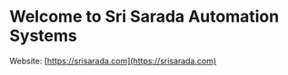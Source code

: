   # Welcome to Sri Sarada Automation Systems

  Website: [https://srisarada.com](https://srisarada.com)
